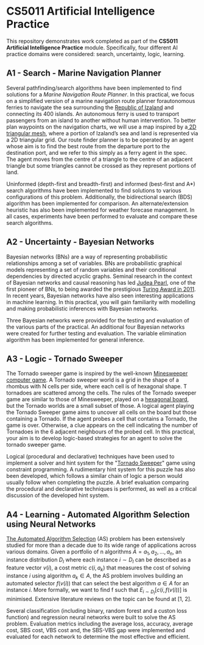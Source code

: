 # CS5011 Artificial Intelligence Practice

This repository demonstrates work completed as part of the **CS5011 Artificial Intelligence Practice** module.
Specifically, four different AI practice domains were considered: search, uncertainty, logic, learning.

## A1 - Search - Marine Navigation Planner

Several pathfinding/search algorithms have been implemented to find solutions for a _Marine Navigation Route Planner_. In this practical, we focus on a simplified version of a marine navigation route planner forautonomous ferries to navigate the sea surrounding the [Republic of Izaland](https://wiki.opengeofiction.net/index.php/Izaland#Waterways) and connecting its 400 islands. An autonomous ferry is used to transport passengers from an island to another without human intervention. To better plan waypoints on the navigation charts, we will use a map inspired by a[ 2D triangular mesh](https://en.wikipedia.org/wiki/Triangle_mesh), where a portion of Izaland’s sea and land is represented via a 2D triangular grid. Our route finder planner is to be operated by an agent whose aim is to find the best route from the departure port to the destination port, and we refer to this simply as a ferry agent in the spec. The agent moves from the centre of a triangle to the centre of an adjacent triangle but some triangles cannot be crossed as they represent portions of land.

Uninformed (depth-first and breadth-first) and informed (best-first and A*) search algorithms have been implemented to find solutions to various configurations of this problem. Additionally, the bidirectional search (BDS) algorithm has been implemented for comparison. An alternate/extension heuristic has also been implemented for weather forecase management. In all cases, experiments have been performed to evaluate and compare these search algorithms.

## A2 - Uncertainty - Bayesian Networks

Bayesian networks (BNs) are a way of representing probabilistic relationships among a set of variables. BNs are probabilistic graphical models representing a set of random variables and their conditional dependencies by directed acyclic graphs. Seminal research in the context of Bayesian networks and causal reasoning has led [Judea Pearl](http://amturing.acm.org/bib/pearl_2658896.cfm), one of the first pioneer of BNs, to being awarded the prestigious [Turing Award in 2011](http://amturing.acm.org/alphabetical.cfm). In recent years, Bayesian networks have also seen interesting applications in machine learning. In this practical, you will gain familiarity with modelling and making probabilistic inferences with Bayesian networks.

Three Bayesian networks were provided for the testing and evaluation of the various parts of the practical. An additional four Bayesian networks were created for further testing and evaluation. The variable elimination algorithm has been implemented for general inference.
## A3 - Logic - Tornado Sweeper

The Tornado sweeper game is inspired by the well-known [Minesweeper computer game](http://www.minesweeper.info/wiki/Main_Page). A Tornado sweeper world is a grid in the shape of a rhombus with N cells per side, where each cell is of hexagonal shape. T tornadoes are scattered among the cells. The rules of the Tornado sweeper game are similar to those of Minesweeper, played on a [hexagonal board](https://mzrg.com/js/hexmine/jsmine.html), but the Tornado worlds are a small subset of those. A logical agent playing the Tornado Sweeper game aims to uncover all cells on the board but those containing a Tornado. If the agent probes a cell that contains a Tornado, the game is over. Otherwise, a clue appears on the cell indicating the number of Tornadoes in the 6 adjacent neighbours of the probed cell. In this practical, your aim is to develop logic-based strategies for an agent to solve the tornado sweeper game.

Logical (procedural and declarative) techniques have been used to implement a solver and hint system for the "[Tornado Sweeper](http://puzzlepicnic.com/genre?id=8)" game using constraint programming. A rudimentary hint system for this puzzle has also been developed, which follows a similar chain of logic a person would usually follow when completing the puzzle. A brief evaluation comparing the procedural and declarative techniques is performed, as well as a critical discussion of the developed hint system.

## A4 - Learning - Automated Algorithm Selection using Neural Networks

[The Automated Algorithm Selection](https://en.wikipedia.org/wiki/Algorithm_selection) (AS) problem has been extensively studied for more than a decade due to its wide range of applications across various domains. Given a portfolio of n algorithms $A = {a_1 , a_2 , ..., a_n }$, an instance distribution $D_I$ where each instance $i ∼ D_I$ can be described as a feature vector $v(i)$, a cost metric $c(i,a_k)$ that measures the cost of solving instance $i$ using algorithm $a_k ∈ A$, the AS problem involves building an automated selector $f(v(i))$ that can select the best algorithm $a ∈ A$ for an instance $i$. More formally, we want to find f such that $E_{i∼D_I} [c(i, f (v(i))]$ is minimised. Extensive literature reviews on the topic can be found at [1, 2].

Several classification (including binary, random forest and a custon loss function) and regression neural networks were built to solve the AS problem. Evaluation metrics including the average loss, accuracy, average cost, SBS cost, VBS cost and, the SBS-VBS gap were implemented and evaluated for each network to determine the most effective and efficient.
